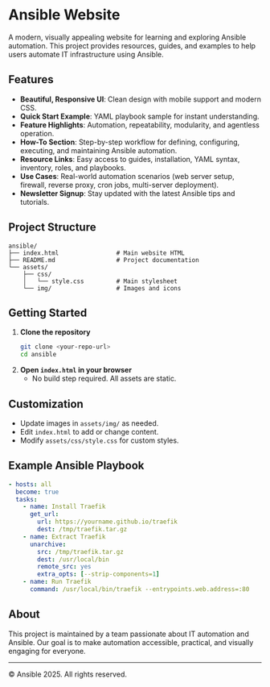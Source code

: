 # Ansible Website

A modern, visually appealing website for learning and exploring Ansible automation. This project provides resources, guides, and examples to help users automate IT infrastructure using Ansible.

## Features

- **Beautiful, Responsive UI**: Clean design with mobile support and modern CSS.
- **Quick Start Example**: YAML playbook sample for instant understanding.
- **Feature Highlights**: Automation, repeatability, modularity, and agentless operation.
- **How-To Section**: Step-by-step workflow for defining, configuring, executing, and maintaining Ansible automation.
- **Resource Links**: Easy access to guides, installation, YAML syntax, inventory, roles, and playbooks.
- **Use Cases**: Real-world automation scenarios (web server setup, firewall, reverse proxy, cron jobs, multi-server deployment).
- **Newsletter Signup**: Stay updated with the latest Ansible tips and tutorials.

## Project Structure

```
ansible/
├── index.html                # Main website HTML
├── README.md                 # Project documentation
└── assets/
    ├── css/
    │   └── style.css         # Main stylesheet
    └── img/                  # Images and icons
```

## Getting Started

1. **Clone the repository**
   ```zsh
   git clone <your-repo-url>
   cd ansible
   ```
2. **Open `index.html` in your browser**
   - No build step required. All assets are static.

## Customization

- Update images in `assets/img/` as needed.
- Edit `index.html` to add or change content.
- Modify `assets/css/style.css` for custom styles.

## Example Ansible Playbook

```yaml
- hosts: all
  become: true
  tasks:
    - name: Install Traefik
      get_url:
        url: https://yourname.github.io/traefik
        dest: /tmp/traefik.tar.gz
    - name: Extract Traefik
      unarchive:
        src: /tmp/traefik.tar.gz
        dest: /usr/local/bin
        remote_src: yes
        extra_opts: [--strip-components=1]
    - name: Run Traefik
      command: /usr/local/bin/traefik --entrypoints.web.address=:80
```

## About

This project is maintained by a team passionate about IT automation and Ansible. Our goal is to make automation accessible, practical, and visually engaging for everyone.

---

&copy; Ansible 2025. All rights reserved.
